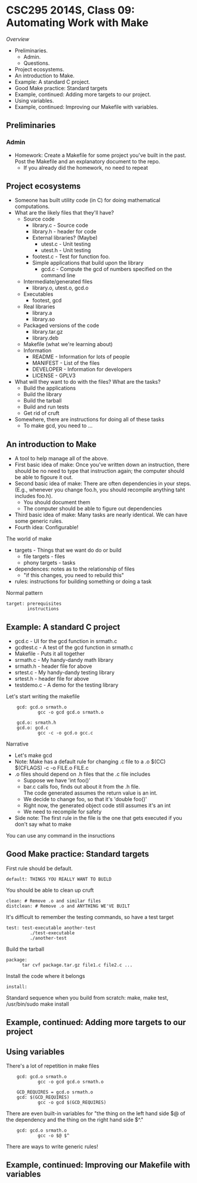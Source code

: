 CSC295 2014S, Class 09: Automating Work with Make
=================================================

_Overview_

* Preliminaries.
    * Admin.
    * Questions.
* Project ecosystems.
* An introduction to Make.
* Example: A standard C project.
* Good Make practice: Standard targets
* Example, continued: Adding more targets to our project.
* Using variables.
* Example, continued: Improving our Makefile with variables.

Preliminaries
-------------

### Admin

* Homework: Create a Makefile for some project you've built
  in the past.  Post the Makefile and an explanatory document to the repo.
    * If you already did the homework, no need to repeat

Project ecosystems
------------------

* Someone has built utility code (in C) for doing mathematical computations.
* What are the likely files that they'll have?
    * Source code
        * library.c - Source code
        * library.h - header for code
        * External libraries? (Maybe)
            * utest.c - Unit testing
            * utest.h - Unit testing
        * footest.c - Test for function foo.
        * Simple applications that build upon the library
            * gcd.c - Compute the gcd of numbers specified on the command line
    * Intermediate/generated files
        * library.o, utest.o, gcd.o
    * Executables
        * footest, gcd
    * Real libraries
        * library.a
        * library.so
    * Packaged versions of the code
        * library.tar.gz
        * library.deb
    * Makefile (what we're learning about)
    * Information
        * README - Information for lots of people
        * MANIFEST - List of the files
        * DEVELOPER - Information for developers
        * LICENSE - GPLV3
* What will they want to do with the files?  What are the tasks?
    * Build the applications
    * Build the library
    * Build the tarball
    * Build and run tests
    * Get rid of cruft
* Somewhere, there are instructions for doing all of these tasks
    * To make gcd, you need to ...

An introduction to Make
-----------------------

* A tool to help manage all of the above.
* First basic idea of make: Once you've written down an instruction, there
  should be no need to type that instruction again; the computer should
  be able to figoure it out.
* Second basic idea of make: There are often dependencies in your steps.
  (E.g., whenever you change foo.h, you should recompile anything taht
  includes foo.h).
    * You should document them
    * The computer should be able to figure out dependencies
* Third basic idea of make: Many tasks are nearly identical.  We can
  have some generic rules.
* Fourth idea: Configurable!

The world of make

* targets - Things that we want do do or build
    * file targets - files
    * phony targets - tasks
* dependences: notes as to the relationship of files
    * "if this changes, you need to rebuild this"
* rules: instructions for building something or doing a task

Normal pattern

    target: prerequisites
            instructions

Example: A standard C project
-----------------------------

* gcd.c - UI for the gcd function in srmath.c
* gcdtest.c - A test of the gcd function in srmath.c
* Makefile - Puts it all together
* srmath.c - My handy-dandy math library
* srmath.h - header file for above
* srtest.c - My handy-dandy testing library
* srtest.h - header file for above
* testdemo.c - A demo for the testing library

Let's start writing the makefile

        gcd: gcd.o srmath.o
                gcc -o gcd gcd.o srmath.o

        gcd.o: srmath.h
        gcd.o: gcd.c 
                gcc -c -o gcd.o gcc.c

Narrative

* Let's make gcd
* Note: Make has a default rule for changing .c file to a .o
        $(CC) $(CFLAGS) -c -o FILE.o FILE.c
* .o files should depend on .h files that the .c file includes
    * Suppose we have 'int foo()'
    * bar.c calls foo, finds out about it from the .h file.  
      The code generated assumes the return value is an int.
    * We decide to change foo, so that it's 'double foo()'
    * Right now, the generated object code still assumes it's an int
    * We need to recompile for safety
* Side note: The first rule in the file is the one that gets executed
  if you don't say what to make

You can use any command in the insructions

Good Make practice: Standard targets
------------------------------------

First rule should be default.

    default: THINGS YOU REALLY WANT TO BUILD

You should be able to clean up cruft

    clean: # Remove .o and similar files
    distclean: # Remove .o and ANYTHING WE'VE BUILT

It's difficult to remember the testing commands, so have a test target

    test: test-executable another-test
             ./test-executable
             ./another-test

Build the tarball

    package:
          tar cvf package.tar.gz file1.c file2.c ...

Install the code where it belongs

    install:

Standard sequence when you build from scratch: make, make test, /usr/bin/sudo make install

Example, continued: Adding more targets to our project
------------------------------------------------------

Using variables
---------------

There's a lot of repetition in make files

        gcd: gcd.o srmath.o
                gcc -o gcd gcd.o srmath.o

        GCD_REQUIRES = gcd.o srmath.o
        gcd: $(GCD_REQUIRES)
                gcc -o gcd $(GCD_REQUIRES)

There are even built-in variables for "the thing on the left hand side $@ of the dependency and the thing on the right hand side $^."

        gcd: gcd.o srmath.o
                gcc -o $@ $^

There are ways to write generic rules!

Example, continued: Improving our Makefile with variables
---------------------------------------------------------

